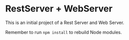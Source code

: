 # RestServer + WebServer

This is an initial project of a Rest Server and Web Server.

Remember to run `npm install` to rebuild Node modules.
